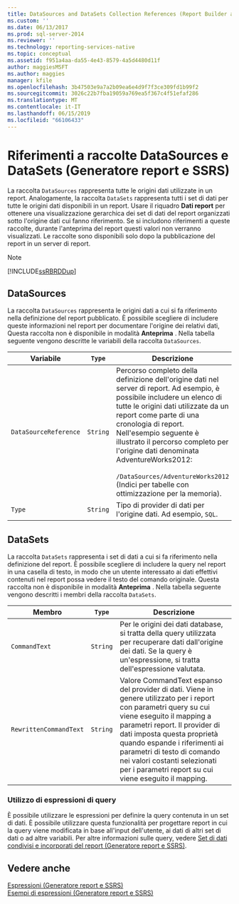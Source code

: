 ```yaml
---
title: DataSources and DataSets Collection References (Report Builder and SSRS) (Riferimenti a raccolte DataSources e DataSets (Generatore report e SSRS)) | Microsoft Docs
ms.custom: ''
ms.date: 06/13/2017
ms.prod: sql-server-2014
ms.reviewer: ''
ms.technology: reporting-services-native
ms.topic: conceptual
ms.assetid: f951a4aa-da55-4e43-8579-4a5d4480d11f
author: maggiesMSFT
ms.author: maggies
manager: kfile
ms.openlocfilehash: 3b47503e9a7a2b09ea6e4d9f7f3ce309fd1b99f2
ms.sourcegitcommit: 3026c22b7fba19059a769ea5f367c4f51efaf286
ms.translationtype: MT
ms.contentlocale: it-IT
ms.lasthandoff: 06/15/2019
ms.locfileid: "66106433"
---
```

# <a name="datasources-and-datasets-collection-references-report-builder-and-ssrs"></a>Riferimenti a raccolte DataSources e DataSets (Generatore report e SSRS)
  La raccolta `DataSources` rappresenta tutte le origini dati utilizzate in un report. Analogamente, la raccolta `DataSets` rappresenta tutti i set di dati per tutte le origini dati disponibili in un report. Usare il riquadro **Dati report** per ottenere una visualizzazione gerarchica dei set di dati del report organizzati sotto l'origine dati cui fanno riferimento. Se si includono riferimenti a queste raccolte, durante l'anteprima del report questi valori non verranno visualizzati. Le raccolte sono disponibili solo dopo la pubblicazione del report in un server di report.  
  
> [!NOTE]  
>  [!INCLUDE[ssRBRDDup](../../includes/ssrbrddup-md.md)]  
  
## <a name="datasources"></a>DataSources  
 La raccolta `DataSources` rappresenta le origini dati a cui si fa riferimento nella definizione del report pubblicato. È possibile scegliere di includere queste informazioni nel report per documentare l'origine dei relativi dati, Questa raccolta non è disponibile in modalità **Anteprima** . Nella tabella seguente vengono descritte le variabili della raccolta `DataSources`.  
  
|**Variabile**|`Type`|**Descrizione**|  
|------------------|--------------|---------------------|  
|`DataSourceReference`|`String`|Percorso completo della definizione dell'origine dati nel server di report. Ad esempio, è possibile includere un elenco di tutte le origini dati utilizzate da un report come parte di una cronologia di report. Nell'esempio seguente è illustrato il percorso completo per l'origine dati denominata AdventureWorks2012:<br /><br /> `/DataSources/AdventureWorks2012` (Indici per tabelle con ottimizzazione per la memoria).|  
|`Type`|`String`|Tipo di provider di dati per l'origine dati. Ad esempio, `SQL`.|  
  
## <a name="datasets"></a>DataSets  
 La raccolta `DataSets` rappresenta i set di dati a cui si fa riferimento nella definizione del report. È possibile scegliere di includere la query nel report in una casella di testo, in modo che un utente interessato ai dati effettivi contenuti nel report possa vedere il testo del comando originale. Questa raccolta non è disponibile in modalità **Anteprima** . Nella tabella seguente vengono descritti i membri della raccolta `DataSets`.  
  
|**Membro**|`Type`|**Descrizione**|  
|----------------|--------------|---------------------|  
|`CommandText`|`String`|Per le origini dei dati database, si tratta della query utilizzata per recuperare dati dall'origine dei dati. Se la query è un'espressione, si tratta dell'espressione valutata.|  
|`RewrittenCommandText`|`String`|Valore CommandText espanso del provider di dati. Viene in genere utilizzato per i report con parametri query su cui viene eseguito il mapping a parametri report. Il provider di dati imposta questa proprietà quando espande i riferimenti ai parametri di testo di comando nei valori costanti selezionati per i parametri report su cui viene eseguito il mapping.|  
  
### <a name="using-query-expressions"></a>Utilizzo di espressioni di query  
 È possibile utilizzare le espressioni per definire la query contenuta in un set di dati. È possibile utilizzare questa funzionalità per progettare report in cui la query viene modificata in base all'input dell'utente, ai dati di altri set di dati o ad altre variabili. Per altre informazioni sulle query, vedere [Set di dati condivisi e incorporati del report &#40;Generatore report e SSRS&#41;](../report-data/report-embedded-datasets-and-shared-datasets-report-builder-and-ssrs.md).  
  
## <a name="see-also"></a>Vedere anche  
 [Espressioni &#40;Generatore report e SSRS&#41;](expressions-report-builder-and-ssrs.md)   
 [Esempi di espressioni &#40;Generatore report e SSRS&#41;](expression-examples-report-builder-and-ssrs.md)  
  
  
